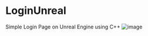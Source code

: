 # LoginUnreal
Simple Login Page on Unreal Engine using C++
![image](https://github.com/Buskik/LoginUnreal/assets/73497926/2704ce02-a33b-48ee-a48d-9442ea4ebfad)
